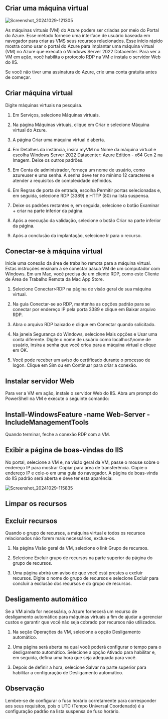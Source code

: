## Criar uma máquina virtual

![Screenshot_20241029-121305](https://github.com/user-attachments/assets/5a60ee96-1d6f-470a-b013-031da2ffd8ae)


As máquinas virtuais (VM) do Azure podem ser criadas por meio do Portal do Azure. Esse método fornece uma interface de usuário baseada em navegador para criar as VMS seus recursos relacionados. Esse início rápido mostra como usar o portal do Azure para implantar uma máquina virtual (VM) no Azure que executa o Windows Server 2022 Datacenter. Para ver a VM em ação, você habilita o protocolo RDP na VM e instala o servidor Web do IIS. 

Se você não tiver uma assinatura do Azure, crie uma conta gratuita antes de começar. 

## Criar máquina virtual

Digite máquinas virtuais na pesquisa.

1. Em Serviços, selecione Máquinas virtuais.

2. Na página Máquinas virtuais, clique em Criar e selecione Máquina virtual do Azure.

3. A página Criar uma máquina virtual é aberta.

4. Em Detalhes da instância, insira myVM no Nome da máquina virtual e escolha Windows Server 2022 Datacenter: Azure Edition - x64 Gen 2 na Imagem. Deixe os outros padrões. 


5. Em Conta de administrador, forneça um nome de usuário, como azureuser e uma senha. A senha deve ter no mínimo 12 caracteres e atender a requisitos de complexidade definidos.

6. Em Regras de porta de entrada, escolha Permitir portas selecionadas e, em seguida, selecione RDP (3389) e HTTP (80) na lista suspensa. 

7. Deixe os padrões restantes e, em seguida, selecione o botão Examinar + criar na parte inferior da página. 

8. Após a execução da validação, selecione o botão Criar na parte inferior da página. 

9. Após a conclusão da implantação, selecione Ir para o recurso. 

## Conectar-se à máquina virtual

Inicie uma conexão da área de trabalho remota para a máquina virtual. Estas instruções ensinam a se conectar aàsua VM de um computador com Windows. Em um Mac, você precisa de um cliente RDP, como este Cliente de Área de Trabalho Remota da Mac App Store.

1. Selecione Conectar>RDP na página de visão geral de sua máquina virtual. 

2. Na guia Conectar-se ao RDP, mantenha as opções padrão para se conectar por endereço IP pela porta 3389 e clique em Baixar arquivo RDP. 

3. Abra o arquivo RDP baixado e clique em Conectar quando solicitado. 

4. Na janela Segurança do Windows, selecione Mais opções e Usar uma conta diferente. Digite o nome de usuário como localhost\nome de usuário, insira a senha que você criou para a máquina virtual e clique em OK.  

5. Você pode receber um aviso do certificado durante o processo de logon. Clique em Sim ou em Continuar para criar a conexão.  

## Instalar servidor Web

Para ver a VM em ação, instale o servidor Web do IIS. Abra um prompt do PowerShell na VM e  execute o seguinte comando: 

## Install-WindowsFeature -name Web-Server -IncludeManagementTools 

Quando terminar, feche a conexão RDP com a VM. 

## Exibir a página de boas-vindas do IIS

No portal, selecione a VM e, na visão geral da VM, passe o mouse sobre o endereço IP para mostrar Copiar para área de transferência. Copie o endereço IP e cole-o em uma guia do navegador. A página de boas-vinda do IIS padrão será aberta e deve ter esta aparência:

 ![Screenshot_20241029-115835](https://github.com/user-attachments/assets/8ce07a2e-e794-450b-bb38-f9290d3d835f)


## Limpar os recursos

## Excluir recursos

Quando o grupo de recursos, a máquina virtual e todos os recursos relacionados não forem mais necessários, exclua-os.

1. Na página Visão geral da VM, selecione o link Grupo de recursos.

2. Selecione Excluir grupo de recursos na parte superior da página do grupo de recursos.

3. Uma página abrirá um aviso de que você está prestes a excluir recursos. Digite o nome do grupo de recursos e selecione Excluir para concluir a exclusão dos recursos e do grupo de recursos. 

## Desligamento automático

Se a VM ainda for necessária, o Azure fornecerá um recurso de desligamento automático para máquinas virtuais a fim de ajudar a gerenciar custos e garantir que você não seja cobrado por recursos não utilizados.

1. Na seção Operações da VM, selecione a opção Desligamento automático.

2. Uma página será aberta na qual você poderá configurar o tempo para o desligamento automático.
Selecione a opção Ativado para habilitar e, em seguida, defina uma hora que seja adequada para você.

3. Depois de definir a hora, selecione Salvar na parte superior para habilitar a configuração de Desligamento automático. 

## Observação

Lembre-se de configurar o fuso horário corretamente para corresponder aos seus requisitos, pois o UTC (Tempo Universal Coordenado) é a configuração padrão na lista suspensa de fuso horário. 



